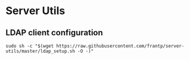 # Server Utils

## LDAP client configuration

```
sudo sh -c "$(wget https://raw.githubusercontent.com/frantp/server-utils/master/ldap_setup.sh -O -)"
```
